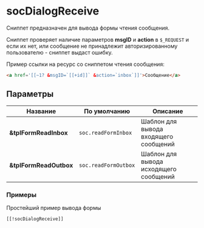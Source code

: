 # socDialogReceive

Сниппет предназначен для вывода формы чтения сообщения.

Сниппет проверяет наличие параметров **msgID** и **action** в `$_REQUEST` и если их нет, или сообщение не принадлежит авторизированному пользователю - сниппет выдаст ошибку.

Пример ссылки на ресурс со сниппетом чтения сообщения:

```html
<a href='[[~1? &msgID=`[[+id]]` &action=`inbox`]]'>Сообщение</a>
```

## Параметры

| Название               | По умолчанию         | Описание                               |
|------------------------|----------------------|----------------------------------------|
| **&tplFormReadInbox**  | `soc.readFormInbox`  | Шаблон для вывода входящего сообщений  |
| **&tplFormReadOutbox** | `soc.readFormOutbox` | Шаблон для вывода исходящего сообщений |

### Примеры

Простейший пример вывода формы

```modx
[[!socDialogReceive]]
```
